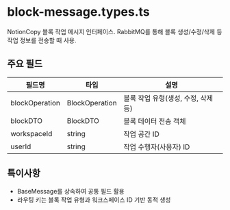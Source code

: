 # block-message.types.ts

NotionCopy 블록 작업 메시지 인터페이스. RabbitMQ를 통해 블록 생성/수정/삭제 등 작업 정보를 전송할 때 사용.

## 주요 필드
| 필드명         | 타입                | 설명                                  |
|---------------|---------------------|---------------------------------------|
| blockOperation| BlockOperation      | 블록 작업 유형(생성, 수정, 삭제 등)   |
| blockDTO      | BlockDTO            | 블록 데이터 전송 객체                 |
| workspaceId   | string              | 작업 공간 ID                          |
| userId        | string              | 작업 수행자(사용자) ID                |

## 특이사항
- BaseMessage를 상속하여 공통 필드 활용
- 라우팅 키는 블록 작업 유형과 워크스페이스 ID 기반 동적 생성
